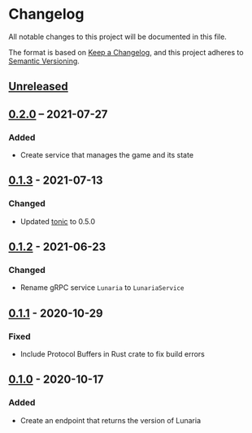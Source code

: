 <!-- markdownlint-disable-file MD024 -->

# Changelog

All notable changes to this project will be documented in this file.

The format is based on [Keep a Changelog](https://keepachangelog.com/en/1.0.0/),
and this project adheres to [Semantic Versioning](https://semver.org/spec/v2.0.0.html).

## [Unreleased]

## [0.2.0] – 2021-07-27

### Added

- Create service that manages the game and its state

## [0.1.3] - 2021-07-13

### Changed

- Updated [tonic](https://github.com/hyperium/tonic) to 0.5.0

## [0.1.2] - 2021-06-23

### Changed

- Rename gRPC service `Lunaria` to `LunariaService`

## [0.1.1] - 2020-10-29

### Fixed

- Include Protocol Buffers in Rust crate to fix build errors

## [0.1.0] - 2020-10-17

### Added

- Create an endpoint that returns the version of Lunaria

[unreleased]: https://github.com/playlunaria/lunaria-api/compare/v0.2.0...HEAD
[0.2.0]: https://github.com/playlunaria/lunaria-api/releases/tag/v0.2.0
[0.1.3]: https://github.com/playlunaria/lunaria-api/releases/tag/v0.1.3
[0.1.2]: https://github.com/playlunaria/lunaria-api/releases/tag/v0.1.2
[0.1.1]: https://github.com/playlunaria/lunaria-api/releases/tag/v0.1.1
[0.1.0]: https://github.com/playlunaria/lunaria-api/releases/tag/v0.1.0
